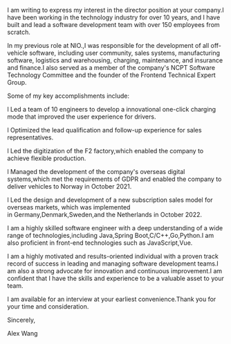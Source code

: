  

I am writing to express my interest in the director position at your company.I have been working in the technology industry for over 10 years, and I have built and lead a software development team with over 150 employees from scratch.

In my previous role at NIO.,I was responsible for the development of all off-vehicle software, including user community, sales systems, manufacturing software, logistics and warehousing, charging, maintenance, and insurance and finance.I also served as a member of the company's NCPT Software Technology Committee and the founder of the Frontend Technical Expert Group.

Some of my key accomplishments include:

l Led a team of 10 engineers to develop a innovational one-click charging mode that improved the user experience for drivers.

l Optimized the lead qualification and follow-up experience for sales representatives.

l Led the digitization of the F2 factory,which enabled the company to achieve flexible production.

l Managed the development of the company's overseas digital systems,which met the requirements of GDPR and enabled the company to deliver vehicles to Norway in October 2021.

l Led the design and development of a new subscription sales model for overseas markets, which was implemented in Germany,Denmark,Sweden,and the Netherlands in October 2022.

I am a highly skilled software engineer with a deep understanding of a wide range of technologies,including Java,Spring Boot,C/C++,Go,Python.I am also proficient in front-end technologies such as JavaScript,Vue.

I am a highly motivated and results-oriented individual with a proven track record of success in leading and managing software development teams.I am also a strong advocate for innovation and continuous improvement.I am confident that I have the skills and experience to be a valuable asset to your team.

I am available for an interview at your earliest convenience.Thank you for your time and consideration.

Sincerely,

Alex Wang